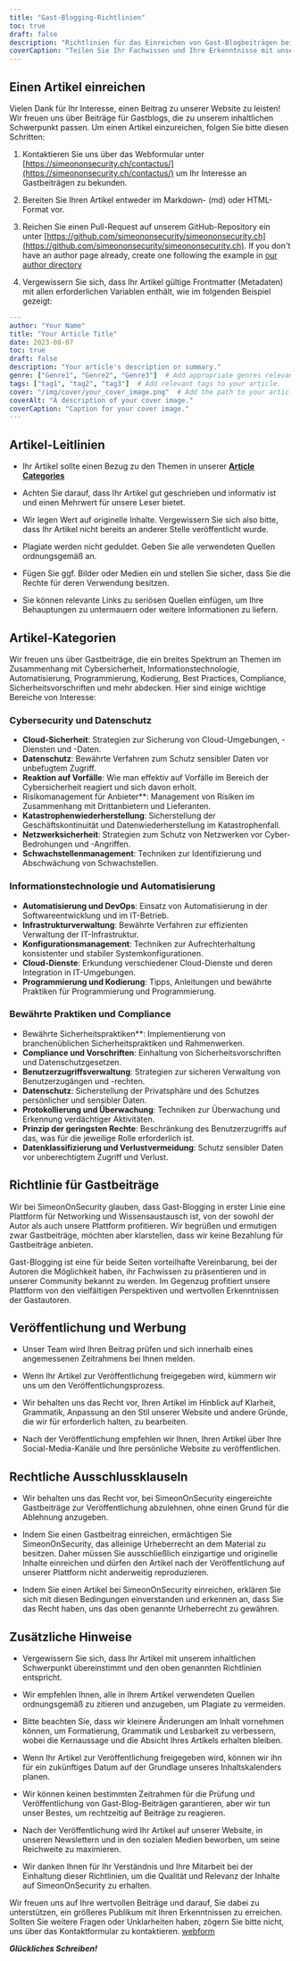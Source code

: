 ```yaml
---
title: "Gast-Blogging-Richtlinien"
toc: true
draft: false
description: "Richtlinien für das Einreichen von Gast-Blogbeiträgen bei SimeonOnSecurity."
coverCaption: "Teilen Sie Ihr Fachwissen und Ihre Erkenntnisse mit unserer Community durch Gastblogs."
---
```



## Einen Artikel einreichen

Vielen Dank für Ihr Interesse, einen Beitrag zu unserer Website zu leisten! Wir freuen uns über Beiträge für Gastblogs, die zu unserem inhaltlichen Schwerpunkt passen. Um einen Artikel einzureichen, folgen Sie bitte diesen Schritten:

1. Kontaktieren Sie uns über das Webformular unter [https://simeononsecurity.ch/contactus/](https://simeononsecurity.ch/contactus/) um Ihr Interesse an Gastbeiträgen zu bekunden.

2. Bereiten Sie Ihren Artikel entweder im Markdown- (md) oder HTML-Format vor.

3. Reichen Sie einen Pull-Request auf unserem GitHub-Repository ein unter [https://github.com/simeononsecurity/simeononsecurity.ch](https://github.com/simeononsecurity/simeononsecurity.ch). If you don't have an author page already, create one following the example in [our author directory](https://github.com/simeononsecurity/simeononsecurity.ch/tree/master/content/authors)

4. Vergewissern Sie sich, dass Ihr Artikel gültige Frontmatter (Metadaten) mit allen erforderlichen Variablen enthält, wie im folgenden Beispiel gezeigt:

```yaml
---
author: "Your Name"
title: "Your Article Title"
date: 2023-08-07
toc: true
draft: false
description: "Your article's description or summary."
genre: ["Genre1", "Genre2", "Genre3"]  # Add appropriate genres relevant to your article.
tags: ["tag1", "tag2", "tag3"]  # Add relevant tags to your article.
cover: "/img/cover/your_cover_image.png"  # Add the path to your article's cover image. Must be in png format.
coverAlt: "A description of your cover image."
coverCaption: "Caption for your cover image."
---
```

## Artikel-Leitlinien

- Ihr Artikel sollte einen Bezug zu den Themen in unserer [**Article Categories**](/guest-posts/#article-categories)

- Achten Sie darauf, dass Ihr Artikel gut geschrieben und informativ ist und einen Mehrwert für unsere Leser bietet.

- Wir legen Wert auf originelle Inhalte. Vergewissern Sie sich also bitte, dass Ihr Artikel nicht bereits an anderer Stelle veröffentlicht wurde.

- Plagiate werden nicht geduldet. Geben Sie alle verwendeten Quellen ordnungsgemäß an.

- Fügen Sie ggf. Bilder oder Medien ein und stellen Sie sicher, dass Sie die Rechte für deren Verwendung besitzen.

- Sie können relevante Links zu seriösen Quellen einfügen, um Ihre Behauptungen zu untermauern oder weitere Informationen zu liefern.


## Artikel-Kategorien

Wir freuen uns über Gastbeiträge, die ein breites Spektrum an Themen im Zusammenhang mit Cybersicherheit, Informationstechnologie, Automatisierung, Programmierung, Kodierung, Best Practices, Compliance, Sicherheitsvorschriften und mehr abdecken. Hier sind einige wichtige Bereiche von Interesse:

### Cybersecurity und Datenschutz

- **Cloud-Sicherheit**: Strategien zur Sicherung von Cloud-Umgebungen, -Diensten und -Daten.
- **Datenschutz**: Bewährte Verfahren zum Schutz sensibler Daten vor unbefugtem Zugriff.
- **Reaktion auf Vorfälle**: Wie man effektiv auf Vorfälle im Bereich der Cybersicherheit reagiert und sich davon erholt.
- Risikomanagement für Anbieter**: Management von Risiken im Zusammenhang mit Drittanbietern und Lieferanten.
- **Katastrophenwiederherstellung**: Sicherstellung der Geschäftskontinuität und Datenwiederherstellung im Katastrophenfall.
- **Netzwerksicherheit**: Strategien zum Schutz von Netzwerken vor Cyber-Bedrohungen und -Angriffen.
- **Schwachstellenmanagement**: Techniken zur Identifizierung und Abschwächung von Schwachstellen.

### Informationstechnologie und Automatisierung

- **Automatisierung und DevOps**: Einsatz von Automatisierung in der Softwareentwicklung und im IT-Betrieb.
- **Infrastrukturverwaltung**: Bewährte Verfahren zur effizienten Verwaltung der IT-Infrastruktur.
- **Konfigurationsmanagement**: Techniken zur Aufrechterhaltung konsistenter und stabiler Systemkonfigurationen.
- **Cloud-Dienste**: Erkundung verschiedener Cloud-Dienste und deren Integration in IT-Umgebungen.
- **Programmierung und Kodierung**: Tipps, Anleitungen und bewährte Praktiken für Programmierung und Programmierung.

### Bewährte Praktiken und Compliance

- Bewährte Sicherheitspraktiken**: Implementierung von branchenüblichen Sicherheitspraktiken und Rahmenwerken.
- **Compliance und Vorschriften**: Einhaltung von Sicherheitsvorschriften und Datenschutzgesetzen.
- **Benutzerzugriffsverwaltung**: Strategien zur sicheren Verwaltung von Benutzerzugängen und -rechten.
- **Datenschutz**: Sicherstellung der Privatsphäre und des Schutzes persönlicher und sensibler Daten.
- **Protokollierung und Überwachung**: Techniken zur Überwachung und Erkennung verdächtiger Aktivitäten.
- **Prinzip der geringsten Rechte**: Beschränkung des Benutzerzugriffs auf das, was für die jeweilige Rolle erforderlich ist.
- **Datenklassifizierung und Verlustvermeidung**: Schutz sensibler Daten vor unberechtigtem Zugriff und Verlust.

## Richtlinie für Gastbeiträge

Wir bei SimeonOnSecurity glauben, dass Gast-Blogging in erster Linie eine Plattform für Networking und Wissensaustausch ist, von der sowohl der Autor als auch unsere Plattform profitieren. Wir begrüßen und ermutigen zwar Gastbeiträge, möchten aber klarstellen, dass wir keine Bezahlung für Gastbeiträge anbieten.

Gast-Blogging ist eine für beide Seiten vorteilhafte Vereinbarung, bei der Autoren die Möglichkeit haben, ihr Fachwissen zu präsentieren und in unserer Community bekannt zu werden. Im Gegenzug profitiert unsere Plattform von den vielfältigen Perspektiven und wertvollen Erkenntnissen der Gastautoren.

## Veröffentlichung und Werbung

- Unser Team wird Ihren Beitrag prüfen und sich innerhalb eines angemessenen Zeitrahmens bei Ihnen melden.

- Wenn Ihr Artikel zur Veröffentlichung freigegeben wird, kümmern wir uns um den Veröffentlichungsprozess.

- Wir behalten uns das Recht vor, Ihren Artikel im Hinblick auf Klarheit, Grammatik, Anpassung an den Stil unserer Website und andere Gründe, die wir für erforderlich halten, zu bearbeiten.

- Nach der Veröffentlichung empfehlen wir Ihnen, Ihren Artikel über Ihre Social-Media-Kanäle und Ihre persönliche Website zu veröffentlichen.

## Rechtliche Ausschlussklauseln

- Wir behalten uns das Recht vor, bei SimeonOnSecurity eingereichte Gastbeiträge zur Veröffentlichung abzulehnen, ohne einen Grund für die Ablehnung anzugeben.

- Indem Sie einen Gastbeitrag einreichen, ermächtigen Sie SimeonOnSecurity, das alleinige Urheberrecht an dem Material zu besitzen. Daher müssen Sie ausschließlich einzigartige und originelle Inhalte einreichen und dürfen den Artikel nach der Veröffentlichung auf unserer Plattform nicht anderweitig reproduzieren.

- Indem Sie einen Artikel bei SimeonOnSecurity einreichen, erklären Sie sich mit diesen Bedingungen einverstanden und erkennen an, dass Sie das Recht haben, uns das oben genannte Urheberrecht zu gewähren.

## Zusätzliche Hinweise

- Vergewissern Sie sich, dass Ihr Artikel mit unserem inhaltlichen Schwerpunkt übereinstimmt und den oben genannten Richtlinien entspricht.

- Wir empfehlen Ihnen, alle in Ihrem Artikel verwendeten Quellen ordnungsgemäß zu zitieren und anzugeben, um Plagiate zu vermeiden.

- Bitte beachten Sie, dass wir kleinere Änderungen am Inhalt vornehmen können, um Formatierung, Grammatik und Lesbarkeit zu verbessern, wobei die Kernaussage und die Absicht Ihres Artikels erhalten bleiben.

- Wenn Ihr Artikel zur Veröffentlichung freigegeben wird, können wir ihn für ein zukünftiges Datum auf der Grundlage unseres Inhaltskalenders planen.

- Wir können keinen bestimmten Zeitrahmen für die Prüfung und Veröffentlichung von Gast-Blog-Beiträgen garantieren, aber wir tun unser Bestes, um rechtzeitig auf Beiträge zu reagieren.

- Nach der Veröffentlichung wird Ihr Artikel auf unserer Website, in unseren Newslettern und in den sozialen Medien beworben, um seine Reichweite zu maximieren.

- Wir danken Ihnen für Ihr Verständnis und Ihre Mitarbeit bei der Einhaltung dieser Richtlinien, um die Qualität und Relevanz der Inhalte auf SimeonOnSecurity zu erhalten.

Wir freuen uns auf Ihre wertvollen Beiträge und darauf, Sie dabei zu unterstützen, ein größeres Publikum mit Ihren Erkenntnissen zu erreichen. Sollten Sie weitere Fragen oder Unklarheiten haben, zögern Sie bitte nicht, uns über das Kontaktformular zu kontaktieren. [webform](https://simeononsecurity.ch/contactus/)

***Glückliches Schreiben!***

